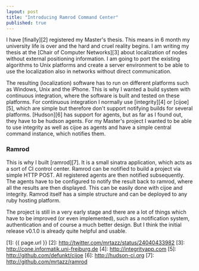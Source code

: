 ```yaml
---
layout: post
title: "Introducing Ramrod Command Center"
published: true
---
```



I have [finally][2] registered my Master's thesis. This means in 6 month
my university life is over and the hard and cruel reality begins. I am writing
my thesis at the [Chair of Computer Networks][3] about localization of nodes
without external positioning information. I am going to port the existing
algorithms to Unix platforms and create a server environment to be able to use
the localization also in networks without direct communication.

The resulting (localization) software has to run on different platforms such as
Windows, Unix and the iPhone. This is why I wanted a build system with
continuous integration, where the software is built and tested on these
platforms. For continuous integration I normally use [integrity][4] or
[cijoe][5], which are simple but therefore don't support notifying builds for
several platforms. [Hudson][6] has support for agents, but as far as I found
out, they have to be hudson agents. For my Master's project I wanted to be able
to use integrity as well as cijoe as agents and have a simple central command
instance, which notifies them.

### Ramrod
This is why I built [ramrod][7]. It is a small sinatra application, which acts
as a sort of CI control center. Ramrod can be notified to build a project via
simple HTTP POST. All registered agents are then notified subsequently. The
agents have to be configured to notify the result back to ramrod, where all the
results are then displayed. This can be easily done with cijoe and integrity.
Ramrod itself has a simple structure and can be deployed to any ruby
hosting platform.

The project is still in a very early stage and there are a lot of things which
have to be improved (or even implemented), such as a notification system,
authentication and of course a much better design. But I think the initial
release v0.1.0 is already quite helpful and usable.


[1]: {{ page.url }}
[2]: http://twitter.com/mrtazz/status/24040433982
[3]: http://cone.informatik.uni-freiburg.de
[4]: http://integrityapp.com
[5]: http://github.com/defunkt/cijoe
[6]: http://hudson-ci.org
[7]: http://github.com/mrtazz/ramrod
